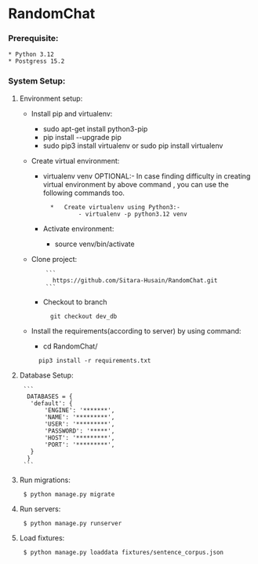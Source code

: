 # RandomChat

### Prerequisite:

    * Python 3.12
    * Postgress 15.2
    

### System Setup:

1. Environment setup:

    * Install pip and virtualenv:
        - sudo apt-get install python3-pip
        - pip install --upgrade pip
        - sudo pip3 install virtualenv or sudo pip install virtualenv

   * Create virtual environment:
       - virtualenv venv
         OPTIONAL:- In case finding difficulty in creating virtual environment by
                     above command , you can use the following commands too.
    
               *   Create virtualenv using Python3:-
                       - virtualenv -p python3.12 venv
       - Activate environment:
           - source venv/bin/activate
      
   * Clone project:

             ```
               https://github.com/Sitara-Husain/RandomChat.git
             ```

       - Checkout to branch
     
           ```
             git checkout dev_db
           ```
    
   * Install the requirements(according to server) by using command:
       - cd RandomChat/

       ```
         pip3 install -r requirements.txt
       ```
        
2. Database Setup:

        ```
         DATABASES = {
          'default': {
              'ENGINE': '*******',
              'NAME': '*********',
              'USER': '*********',
              'PASSWORD': '*****',
              'HOST': '*********',
              'PORT': '*********',
          }
         }
        ```

3. Run migrations:

    ```
     $ python manage.py migrate
    ```

4. Run servers:

    ```
     $ python manage.py runserver
    ```
   
5. Load fixtures:
    
    ```
     $ python manage.py loaddata fixtures/sentence_corpus.json
    ```
